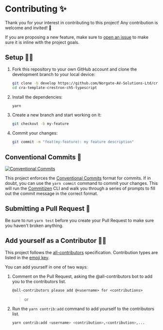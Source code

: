 # Contributing ✨

Thank you for your interest in contributing to this project! Any contribution is welcome and invited! 🙌

If you are proposing a new feature, make sure to [open an issue](https://github.com/Norgate-AV-Solutions-Ltd/cra-template-crestron-ch5-typescript/issues/new/choose) to make sure it is inline with the project goals.

## Setup :technologist:

1.  Fork this repository to your own GitHub account and clone the development branch to your local device:

    ```bash
    git clone -b develop https://github.com/Norgate-AV-Solutions-Ltd/cra-template-crestron-ch5-typescript.git
    cd cra-template-crestron-ch5-typescript
    ```

2.  Install the dependencies:

    ```bash
    yarn
    ```

3.  Create a new branch and start working on it:

    ```bash
    git checkout -b my-feature
    ```

4.  Commit your changes:

    ```bash
    git commit -m "feat(my-feature): my feature description"
    ```

## Conventional Commits 📝

[![Conventional Commits](https://img.shields.io/badge/Conventional%20Commits-1.0.0-%23FE5196?logo=conventionalcommits&logoColor=white)](https://conventionalcommits.org)

This project enforces the [Conventional Commits](https://www.conventionalcommits.org/en/v1.0.0/) format for commits. If in doubt, you can use the `yarn commit` command to commit your changes. This will run the [Commitizen](https://commitizen-tools.github.io/commitizen/) CLI and walk you through a series of prompts to fill out the commit message in the correct format.

## Submitting a Pull Request 🚀

Be sure to run `yarn test` before you create your Pull Request to make sure you haven't broken anything.

## Add yourself as a Contributor 🙋‍♂️

This project follows the [all-contributors](https://allcontributors.org) specification. Contribution types are listed in the [emoji key](https://allcontributors.org/docs/en/emoji-key).

You can add yourself in one of two ways:

1.  Comment on the Pull Request, asking the @all-contributors bot to add you to the contributors list.

    ```
    @all-contributors please add @<username> for <contributions>
    ```

    > or

2.  Run the `yarn contrib:add` command to add yourself to the contributors list.

    ```bash
    yarn contrib:add <username> <contribution>,<contribution>,...
    ```
